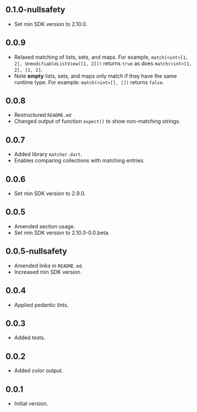 ## 0.1.0-nullsafety

- Set min SDK version to 2.10.0.

## 0.0.9

- Relaxed matching of lists, sets, and maps. For example,
 `match(<int>[1, 2], UnmodifiableListView([1, 2]))` returns `true` as does `match(<int>[1, 2], [1, 2]`.
- Note **empty** lists, sets, and maps only match if they have the same runtime type.
  For example: `match(<int>[], [])` returns `false`.

## 0.0.8

- Restructured `README.md`
- Changed output of function `expect()` to show non-matching strings.

## 0.0.7

- Added library `matcher.dart`.
- Enables comparing collections with matching entries.

## 0.0.6

- Set min SDK version to 2.9.0.

## 0.0.5

- Amended section usage.
- Set min SDK version to 2.10.0-0.0.beta.

## 0.0.5-nullsafety

- Amended links in `README.md`.
- Increased min SDK version.

## 0.0.4

- Applied pedantic lints.

## 0.0.3

- Added tests.

## 0.0.2

- Added color output.

## 0.0.1

- Initial version.